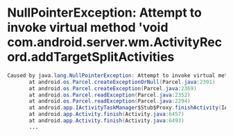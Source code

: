 
# NullPointerException: Attempt to invoke virtual method 'void com.android.server.wm.ActivityRecord.addTargetSplitActivities

```java
Caused by java.lang.NullPointerException: Attempt to invoke virtual method 'void com.android.server.wm.ActivityRecord.addTargetSplitActivities(com.android.server.wm.ActivityRecord)' on a null object reference
       at android.os.Parcel.createExceptionOrNull(Parcel.java:2391)
       at android.os.Parcel.createException(Parcel.java:2369)
       at android.os.Parcel.readException(Parcel.java:2352)
       at android.os.Parcel.readException(Parcel.java:2294)
       at android.app.IActivityTaskManager$Stub$Proxy.finishActivity(IActivityTaskManager.java:5047)
       at android.app.Activity.finish(Activity.java:6457)
       at android.app.Activity.finish(Activity.java:6493)
       ...
```



<!--stackedit_data:
eyJoaXN0b3J5IjpbLTE0NTA1MzYzOTddfQ==
-->